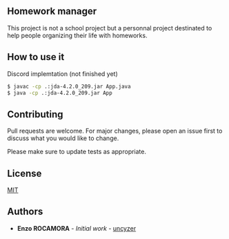## Homework manager
This project is not a school project but a personnal project destinated to help people organizing their life with homeworks.

## How to use it
Discord implemtation (not finished yet)
```bash
$ javac -cp .:jda-4.2.0_209.jar App.java
$ java -cp .:jda-4.2.0_209.jar App
```

## Contributing
Pull requests are welcome. For major changes, please open an issue first to discuss what you would like to change.

Please make sure to update tests as appropriate.

## License
[MIT](https://choosealicense.com/licenses/mit/)

## Authors
* **Enzo ROCAMORA** - *Initial work* - [uncyzer](https://github/uncyzer)

